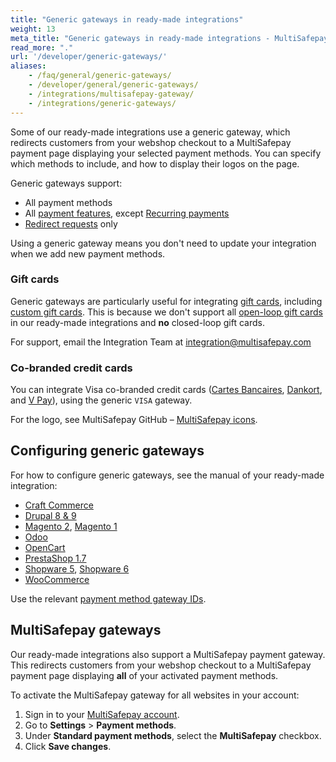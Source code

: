 ```yaml
---
title: "Generic gateways in ready-made integrations"
weight: 13
meta_title: "Generic gateways in ready-made integrations - MultiSafepay Docs"
read_more: "."
url: '/developer/generic-gateways/'
aliases:
    - /faq/general/generic-gateways/
    - /developer/general/generic-gateways/
    - /integrations/multisafepay-gateway/
    - /integrations/generic-gateways/
---
```

Some of our ready-made integrations use a generic gateway, which redirects customers from your webshop checkout to a MultiSafepay payment page displaying your selected payment methods. You can specify which methods to include, and how to display their logos on the page.

Generic gateways support:

- All payment methods
- All [payment features](/payment-features/), except [Recurring payments](/features/recurring-payments/)
- [Redirect requests](/developer/api/difference-between-direct-and-redirect/) only

Using a generic gateway means you don't need to update your integration when we add new payment methods. 

### Gift cards 

Generic gateways are particularly useful for integrating [gift cards](/payment-methods/gift-cards/), including [custom gift cards](/payment-methods/gift-cards/custom-cards/). This is because we don't support all [open-loop gift cards](/payment-methods/gift-cards/open-loop-closed-loop/) in our ready-made integrations and **no** closed-loop gift cards. 

For support, email the Integration Team at <integration@multisafepay.com>

### Co-branded credit cards

You can integrate Visa co-branded credit cards ([Cartes Bancaires](/payment-methods/cartes-bancaires/), [Dankort](/payment-methods/dankort/), and [V&nbsp;Pay](/payment-methods/vpay/)), using the generic `VISA` gateway.  

For the logo, see MultiSafepay GitHub – [MultiSafepay icons](https://github.com/MultiSafepay/MultiSafepay-icons/tree/master/methods).

## Configuring generic gateways

For how to configure generic gateways, see the manual of your ready-made integration:

- [Craft Commerce](/craft-commerce/configuring-generic-gateways/)
- [Drupal 8 & 9](/drupal-8-9/generic-gateways/)
- [Magento 2](/magento-2/generic-gateways/), [Magento 1](/magento-1/generic-gateways/)
- [Odoo](/odoo/generic-gateways/)
- [OpenCart](/opencart/generic-gateways/)
- [PrestaShop 1.7](/prestashop-1-7/generic-gateways/)
- [Shopware 5](/shopware-5/generic-gateways/), [Shopware 6](/shopware-6/generic-gateways/)
- [WooCommerce](/woo-commerce/generic-gateways/)

Use the relevant [payment method gateway IDs](/developer/gateway-ids).

## MultiSafepay gateways

Our ready-made integrations also support a MultiSafepay payment gateway. This redirects customers from your webshop checkout to a MultiSafepay payment page displaying **all** of your activated payment methods. 

To activate the MultiSafepay gateway for all websites in your account:

1. Sign in to your [MultiSafepay account](https://merchant.multisafepay.com/).
2. Go to **Settings** > **Payment methods**.
3. Under **Standard payment methods**, select the **MultiSafepay** checkbox.
4. Click **Save changes**.

